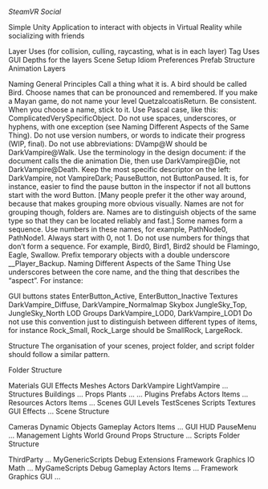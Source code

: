 *SteamVR Social*

Simple Unity Application to interact with objects in Virtual Reality while socializing with friends


Layer Uses (for collision, culling, raycasting, what is in each layer)
Tag Uses
GUI Depths for the layers
Scene Setup
Idiom Preferences
Prefab Structure
Animation Layers

Naming General Principles
Call a thing what it is. A bird should be called Bird.
Choose names that can be pronounced and remembered. If you make a Mayan game, do not name your level QuetzalcoatisReturn.
Be consistent. When you choose a name, stick to it.
Use Pascal case, like this: ComplicatedVerySpecificObject. Do not use spaces, underscores, or hyphens, with one exception (see Naming Different Aspects of the Same Thing).
Do not use version numbers, or words to indicate their progress (WIP, final).
Do not use abbreviations: DVamp@W should be DarkVampire@Walk.
Use the terminology in the design document: if the document calls the die animation Die, then use DarkVampire@Die, not DarkVampire@Death.
Keep the most specific descriptor on the left: DarkVampire, not VampireDark; PauseButton, not ButtonPaused. It is, for instance, easier to find the pause button in the inspector if not all buttons start with the word Button. [Many people prefer it the other way around, because that makes grouping more obvious visually. Names are not for grouping though, folders are. Names are to distinguish objects of the same type so that they can be located reliably and fast.]
Some names form a sequence. Use numbers in these names, for example, PathNode0, PathNode1. Always start with 0, not 1.
Do not use numbers for things that don’t form a sequence. For example, Bird0, Bird1, Bird2 should be Flamingo, Eagle, Swallow.
Prefix temporary objects with a double underscore __Player_Backup.
Naming Different Aspects of the Same Thing
Use underscores between the core name, and the thing that describes the “aspect”. For instance:

GUI buttons states EnterButton_Active, EnterButton_Inactive
Textures DarkVampire_Diffuse, DarkVampire_Normalmap
Skybox JungleSky_Top, JungleSky_North
LOD Groups DarkVampire_LOD0, DarkVampire_LOD1
Do not use this convention just to distinguish between different types of items, for instance Rock_Small, Rock_Large should be SmallRock, LargeRock.

Structure
The organisation of your scenes, project folder, and script folder should follow a similar pattern.

Folder Structure

Materials
GUI
Effects
Meshes
   Actors
      DarkVampire
      LightVampire
      ...
   Structures
      Buildings
      ...
   Props
      Plants
      ...
   ...
Plugins
Prefabs
   Actors
   Items
   ...
Resources
   Actors
   Items
   ...
Scenes
   GUI
   Levels
   TestScenes
Scripts
Textures
GUI
Effects
...
Scene Structure

Cameras
Dynamic Objects
Gameplay
   Actors
   Items
   ...
GUI
   HUD
   PauseMenu
   ...
Management
Lights
World
   Ground
   Props
   Structure
   ...
Scripts Folder Structure

ThirdParty
   ...
MyGenericScripts
   Debug
   Extensions
   Framework
   Graphics
   IO
   Math
   ...
MyGameScripts
   Debug
   Gameplay
      Actors
      Items
      ...
   Framework
   Graphics
   GUI
   ...